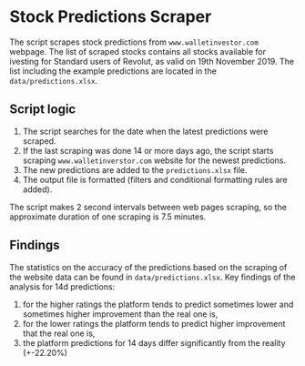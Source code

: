 # Stock Predictions Scraper
The script scrapes stock predictions from `www.walletinvestor.com` webpage. The list of scraped stocks contains all 
stocks available for ivesting for Standard users of Revolut, as valid on 19th November 2019. The list including 
the example predictions are located in the `data/predictions.xlsx`.

## Script logic

1. The script searches for the date when the latest predictions were scraped.
2. If the last scraping was done 14 or more days ago, the script starts scraping `www.walletinverstor.com` 
website for the newest predictions.
3. The new predictions are added to the `predictions.xlsx` file.
4. The output file is formatted (filters and conditional formatting rules are added).

The script makes 2 second intervals between web pages scraping, so the approximate duration of one scraping is 
7.5 minutes.

## Findings
The statistics on the accuracy of the predictions based on the scraping of the website data
can be found in `data/predictions.xlsx`. Key findings of the analysis for 14d predictions:

1. for the higher ratings the platform tends to predict sometimes lower and sometimes higher improvement than the real one is,
2. for the lower ratings the platform tends to predict higher improvement that the real one is,
3. the platform predictions for 14 days differ significantly from the reality (+-22.20%)

